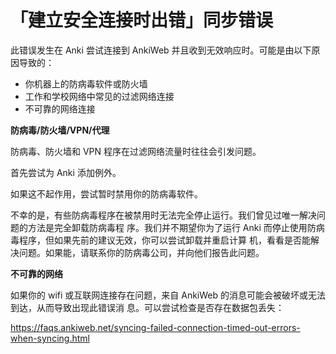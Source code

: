 # 「建立安全连接时出错」同步错误

此错误发生在 Anki 尝试连接到 AnkiWeb 并且收到无效响应时。可能是由以下原因导致的：

- 你机器上的防病毒软件或防火墙
- 工作和学校网络中常见的过滤网络连接
- 不可靠的网络连接

**防病毒/防火墙/VPN/代理**

防病毒、防火墙和 VPN 程序在过滤网络流量时往往会引发问题。

首先尝试为 Anki 添加例外。

如果这不起作用，尝试暂时禁用你的防病毒软件。

不幸的是，有些防病毒程序在被禁用时无法完全停止运行。我们曾见过唯一解决问题的方法是完全卸载防病毒程
序。我们并不期望你为了运行 Anki 而停止使用防病毒程序，但如果先前的建议无效，你可以尝试卸载并重启计算
机，看看是否能解决问题。如果能，请联系你的防病毒公司，并向他们报告此问题。

**不可靠的网络**

如果你的 wifi 或互联网连接存在问题，来自 AnkiWeb 的消息可能会被破坏或无法到达，从而导致出现此错误消
息。可以尝试检查是否存在数据包丢失：

<https://faqs.ankiweb.net/syncing-failed-connection-timed-out-errors-when-syncing.html>
